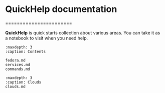 
# QuickHelp documentation
=======================

**QuickHelp** is quick starts collection about various areas. You can take it
as a notebook to visit when you need help.


```{toctree}
:maxdepth: 3
:caption: Contents

fedora.md
services.md
commands.md

```
```{toctree}
:maxdepth: 3
:caption: Clouds
clouds.md
```

